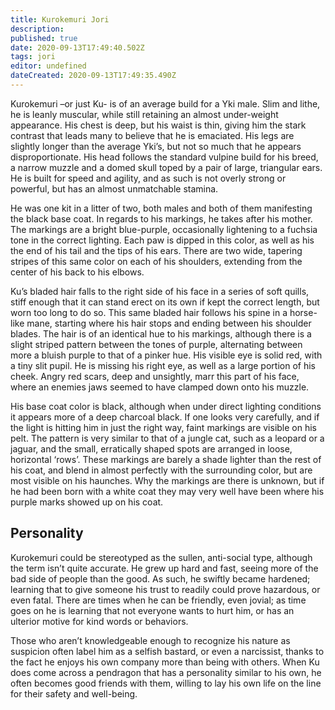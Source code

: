 ```yaml
---
title: Kurokemuri Jori
description: 
published: true
date: 2020-09-13T17:49:40.502Z
tags: jori
editor: undefined
dateCreated: 2020-09-13T17:49:35.490Z
---
```


Kurokemuri –or just Ku- is of an average build for a Yki male. Slim and lithe, he is leanly muscular, while still retaining an almost under-weight appearance. His chest is deep, but his waist is thin, giving him the stark contrast that leads many to believe that he is emaciated. His legs are slightly longer than the average Yki’s, but not so much that he appears disproportionate. His head follows the standard vulpine build for his breed, a narrow muzzle and a domed skull toped by a pair of large, triangular ears. He is built for speed and agility, and as such is not overly strong or powerful, but has an almost unmatchable stamina.

He was one kit in a litter of two, both males and both of them manifesting the black base coat. In regards to his markings, he takes after his mother. The markings are a bright blue-purple, occasionally lightening to a fuchsia tone in the correct lighting. Each paw is dipped in this color, as well as his the end of his tail and the tips of his ears. There are two wide, tapering stripes of this same color on each of his shoulders, extending from the center of his back to his elbows.

Ku’s bladed hair falls to the right side of his face in a series of soft quills, stiff enough that it can stand erect on its own if kept the correct length, but worn too long to do so. This same bladed hair follows his spine in a horse-like mane, starting where his hair stops and ending between his shoulder blades. The hair is of an identical hue to his markings, although there is a slight striped pattern between the tones of purple, alternating between more a bluish purple to that of a pinker hue. His visible eye is solid red, with a tiny slit pupil. He is missing his right eye, as well as a large portion of his cheek. Angry red scars, deep and unsightly, marr this part of his face, where an enemies jaws seemed to have clamped down onto his muzzle.

His base coat color is black, although when under direct lighting conditions it appears more of a deep charcoal black. If one looks very carefully, and if the light is hitting him in just the right way, faint markings are visible on his pelt. The pattern is very similar to that of a jungle cat, such as a leopard or a jaguar, and the small, erratically shaped spots are arranged in loose, horizontal ‘rows’. These markings are barely a shade lighter than the rest of his coat, and blend in almost perfectly with the surrounding color, but are most visible on his haunches. Why the markings are there is unknown, but if he had been born with a white coat they may very well have been where his purple marks showed up on his coat.

Personality
-----------

Kurokemuri could be stereotyped as the sullen, anti-social type, although the term isn’t quite accurate. He grew up hard and fast, seeing more of the bad side of people than the good. As such, he swiftly became hardened; learning that to give someone his trust to readily could prove hazardous, or even fatal. There are times when he can be friendly, even jovial; as time goes on he is learning that not everyone wants to hurt him, or has an ulterior motive for kind words or behaviors.

Those who aren’t knowledgeable enough to recognize his nature as suspicion often label him as a selfish bastard, or even a narcissist, thanks to the fact he enjoys his own company more than being with others. When Ku does come across a pendragon that has a personality similar to his own, he often becomes good friends with them, willing to lay his own life on the line for their safety and well-being.